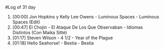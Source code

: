 #Log of 31 day

1. [00:00] Jon Hopkins y Kelly Lee Owens - Luminous Spaces - Luminous Spaces (Edit)
1. [00:47] El Chojin - El Ataque De Los Que Observaban - Idiomas Distintos (Con Maika Sitté)
1. [01:17] Steven Wilson - 4 1/2 - Year of the Plague
1. [01:18] Hello Seahorse! - Bestia - Bestia
